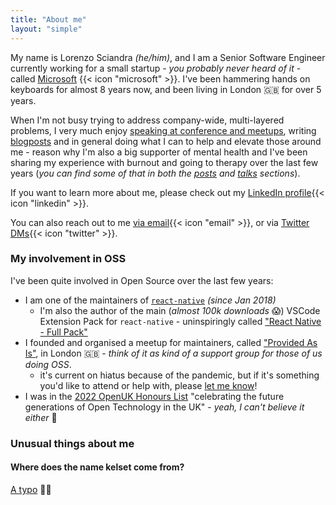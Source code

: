 ```yaml
---
title: "About me"
layout: "simple"
---
```


My name is Lorenzo Sciandra _(he/him)_, and I am a Senior Software Engineer currently working for a small startup - _you probably never heard of it_ - called [Microsoft](https://www.microsoft.com/en-gb/) {{< icon "microsoft" >}}. I've been hammering hands on keyboards for almost 8 years now, and been living in London 🇬🇧 for over 5 years.

When I'm not busy trying to address company-wide, multi-layered problems, I very much enjoy [speaking at conference and meetups](/talks), writing [blogposts](/posts) and in general doing what I can to help and elevate those around me - reason why I'm also a big supporter of mental health and I've been sharing my experience with burnout and going to therapy over the last few years (_you can find some of that in both the [posts](/posts) and [talks](/talks) sections_).

If you want to learn more about me, please check out my [LinkedIn profile](https://www.linkedin.com/in/lorenzo-sciandra/){{< icon "linkedin" >}}.

You can also reach out to me [via email](mailto:notkelset@kelset.dev){{< icon "email" >}}, or via [Twitter DMs](https://twitter.com/kelset){{< icon "twitter" >}}.

### My involvement in OSS

I've been quite involved in Open Source over the last few years:

- I am one of the maintainers of [`react-native`](https://reactnative.dev/) _(since Jan 2018)_
  - I'm also the author of the main (_almost 100k downloads_ 😱) VSCode Extension Pack for `react-native` - uninspiringly called ["React Native - Full Pack"](https://marketplace.visualstudio.com/items?itemName=kelset.rn-full-pack)
- I founded and organised a meetup for maintainers, called ["Provided As Is"](https://github.com/provided-as-is), in London 🇬🇧 - _think of it as kind of a support group for those of us doing OSS_.
  - it's current on hiatus because of the pandemic, but if it's something you'd like to attend or help with, please [let me know](https://twitter.com/Kelset)!
- I was in the [2022 OpenUK Honours List](https://openuk.uk/2022HonoursList/) "celebrating the future generations of Open Technology in the UK" - _yeah, I can't believe it either_ 🤯

### Unusual things about me

#### Where does the name kelset come from?

[A typo](https://shannara.fandom.com/wiki/Keltset_Mallicos) 🤦‍♂️
